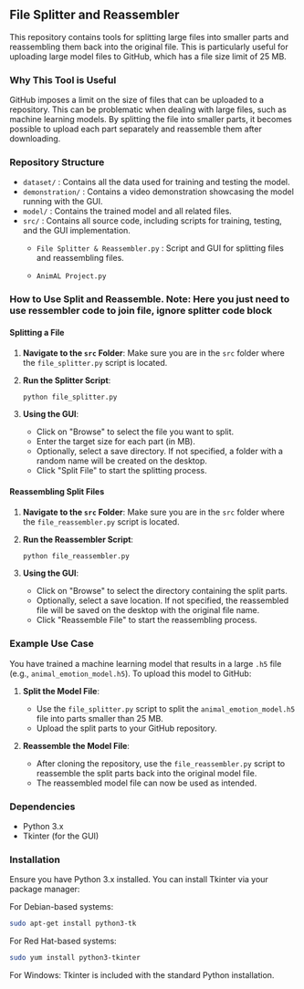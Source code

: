 ## File Splitter and Reassembler

This repository contains tools for splitting large files into smaller parts and reassembling them back into the original file. This is particularly useful for uploading large model files to GitHub, which has a file size limit of 25 MB.

### Why This Tool is Useful

GitHub imposes a limit on the size of files that can be uploaded to a repository. This can be problematic when dealing with large files, such as machine learning models. By splitting the file into smaller parts, it becomes possible to upload each part separately and reassemble them after downloading.

### Repository Structure

- `dataset/` : Contains all the data used for training and testing the model.
- `demonstration/` : Contains a video demonstration showcasing the model running with the GUI.
- `model/` : Contains the trained model and all related files.
- `src/` : Contains all source code, including scripts for training, testing, and the GUI implementation.
  - `File Splitter & Reassembler.py` : Script and GUI for splitting files and reassembling files.

  - `AnimAL Project.py`
### How to Use Split and Reassemble. Note: Here you just need to use ressembler code to join file, ignore splitter code block

#### Splitting a File

1. **Navigate to the `src` Folder**:
   Make sure you are in the `src` folder where the `file_splitter.py` script is located.

2. **Run the Splitter Script**:
   ```sh
   python file_splitter.py
   ```
   
3. **Using the GUI**:
   - Click on "Browse" to select the file you want to split.
   - Enter the target size for each part (in MB).
   - Optionally, select a save directory. If not specified, a folder with a random name will be created on the desktop.
   - Click "Split File" to start the splitting process.

#### Reassembling Split Files

1. **Navigate to the `src` Folder**:
   Make sure you are in the `src` folder where the `file_reassembler.py` script is located.

2. **Run the Reassembler Script**:
   ```sh
   python file_reassembler.py
   ```
   
3. **Using the GUI**:
   - Click on "Browse" to select the directory containing the split parts.
   - Optionally, select a save location. If not specified, the reassembled file will be saved on the desktop with the original file name.
   - Click "Reassemble File" to start the reassembling process.

### Example Use Case

You have trained a machine learning model that results in a large `.h5` file (e.g., `animal_emotion_model.h5`). To upload this model to GitHub:

1. **Split the Model File**:
   - Use the `file_splitter.py` script to split the `animal_emotion_model.h5` file into parts smaller than 25 MB.
   - Upload the split parts to your GitHub repository.

2. **Reassemble the Model File**:
   - After cloning the repository, use the `file_reassembler.py` script to reassemble the split parts back into the original model file.
   - The reassembled model file can now be used as intended.

### Dependencies

- Python 3.x
- Tkinter (for the GUI)

### Installation

Ensure you have Python 3.x installed. You can install Tkinter via your package manager:

For Debian-based systems:
```sh
sudo apt-get install python3-tk
```

For Red Hat-based systems:
```sh
sudo yum install python3-tkinter
```

For Windows:
Tkinter is included with the standard Python installation.
